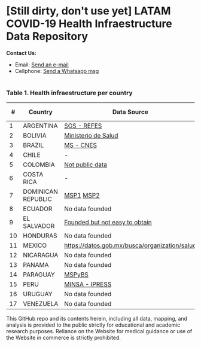 # [Still dirty, don't use yet] LATAM COVID-19 Health Infraestructure Data Repository

<b>Contact Us: </b><br>

- Email: [Send an e-mail](pablo.diazv@pucp.edu.pe)
- Cellphone: [Send a Whatsapp msg](https://api.whatsapp.com/send?phone=51938438089&text=Hi,%20I%27m%20comming%20from%20Github)
  <br><br>

### Table 1. Health infraestructure per country

| #   | Country            | Data Source                                                                                                                           | Last Update |
| --- | ------------------ | ------------------------------------------------------------------------------------------------------------------------------------- | ----------- |
| 1   | ARGENTINA          | [SGS - REFES](https://datos.gob.ar/dataset/salud-listado-establecimientos-salud-asentados-registro-federal-refes)                     |             |
| 2   | BOLIVIA            | [Ministerio de Salud](https://datos.gob.bo/dataset/cantidad-de-establecimientos-de-salud-por-nivel-de-atencion-2006-20151)            | 2015        |
| 3   | BRAZIL             | [MS - CNES](http://www.dados.gov.br/dataset/cnes_ativo)                                                                               |             |
| 4   | CHILE              | -                                                                                                                                     |             |
| 5   | COLOMBIA           | [Not public data](https://www.datos.gov.co/Salud-y-Protecci-n-Social/Eps-Ips-y-Centros-de-salud/cmb8-yyw6)                            | 2018        |
| 6   | COSTA RICA         | -                                                                                                                                     |             |
| 7   | DOMINICAN REPUBLIC | [MSP1](http://www.datos.gob.do/dataset/listado-de-centros-de-salud) [MSP2](http://www.datos.gob.do/dataset/establecimientos-de-salud) | 2019        |
| 8   | ECUADOR            | No data founded                                                                                                                       |             |
| 9   | EL SALVADOR        | [Founded but not easy to obtain](https://bit.ly/2WU0uNg)                                                                              |             |
| 10  | HONDURAS           | No data founded                                                                                                                       |             |
| 11  | MEXICO             | https://datos.gob.mx/busca/organization/salud                                                                                                                       |             |
| 12  | NICARAGUA          | No data founded                                                                                                                       |             |
| 13  | PANAMA             | No data founded                                                                                                                       |             |
| 14  | PARAGUAY           | [MSPyBS](https://www.datos.gov.py/dataset/establecimientos-de-salud)                                                                  |             |
| 15  | PERU               | [MINSA - IPRESS](https://www.datosabiertos.gob.pe/dataset/minsa-ipress)                                                               |             |
| 16  | URUGUAY            | No data founded                                                                                                                       |             |
| 17  | VENEZUELA          | No data founded                                                                                                                       |             |

This GitHub repo and its contents herein, including all data, mapping, and analysis is provided to the public strictly for educational and academic research purposes. Reliance on the Website for medical guidance or use of the Website in commerce is strictly prohibited.

